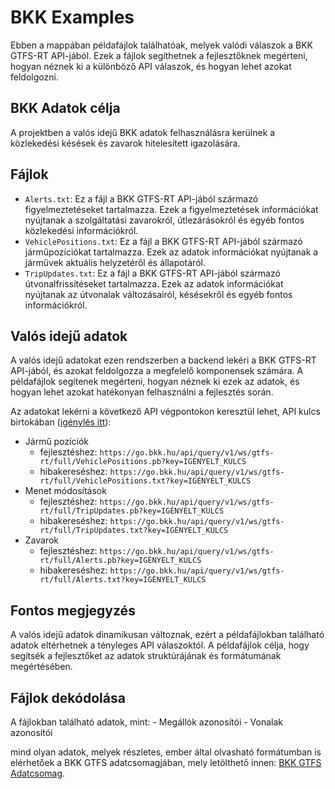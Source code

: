# BKK Examples

Ebben a mappában példafájlok találhatóak, melyek valódi válaszok a BKK GTFS-RT API-jából. Ezek a fájlok segíthetnek a fejlesztőknek megérteni, hogyan néznek ki a különböző API válaszok, és hogyan lehet azokat feldolgozni.

## BKK Adatok célja

A projektben a valós idejű BKK adatok felhasználásra kerülnek a közlekedési késések és zavarok hitelesített igazolására. 

## Fájlok

- `Alerts.txt`: Ez a fájl a BKK GTFS-RT API-jából származó figyelmeztetéseket tartalmazza. Ezek a figyelmeztetések információkat nyújtanak a szolgáltatási zavarokról, útlezárásokról és egyéb fontos közlekedési információkról.
- `VehiclePositions.txt`: Ez a fájl a BKK GTFS-RT API-jából származó járműpozíciókat tartalmazza. Ezek az adatok információkat nyújtanak a járművek aktuális helyzetéről és állapotáról.
- `TripUpdates.txt`: Ez a fájl a BKK GTFS-RT API-jából származó útvonalfrissítéseket tartalmazza. Ezek az adatok információkat nyújtanak az útvonalak változásairól, késésekről és egyéb fontos információkról.

## Valós idejű adatok

A valós idejű adatokat ezen rendszerben a backend lekéri a BKK GTFS-RT API-jából, és azokat feldolgozza a megfelelő komponensek számára. A példafájlok segítenek megérteni, hogyan néznek ki ezek az adatok, és hogyan lehet azokat hatékonyan felhasználni a fejlesztés során.

Az adatokat lekérni a következő API végpontokon keresztül lehet, API kulcs birtokában ([igénylés itt](https://opendata.bkk.hu/keys/)):

- Jármű pozíciók
    - fejlesztéshez: ```https://go.bkk.hu/api/query/v1/ws/gtfs-rt/full/VehiclePositions.pb?key=IGÉNYELT_KULCS```
    - hibakereséshez: ```https://go.bkk.hu/api/query/v1/ws/gtfs-rt/full/VehiclePositions.txt?key=IGÉNYELT_KULCS```
- Menet módosítások
    - fejlesztéshez: ```https://go.bkk.hu/api/query/v1/ws/gtfs-rt/full/TripUpdates.pb?key=IGÉNYELT_KULCS```
    - hibakereséshez: ```https://go.bkk.hu/api/query/v1/ws/gtfs-rt/full/TripUpdates.txt?key=IGÉNYELT_KULCS```
- Zavarok
    - fejlesztéshez: ```https://go.bkk.hu/api/query/v1/ws/gtfs-rt/full/Alerts.pb?key=IGÉNYELT_KULCS```
    - hibakereséshez: ```https://go.bkk.hu/api/query/v1/ws/gtfs-rt/full/Alerts.txt?key=IGÉNYELT_KULCS```

## Fontos megjegyzés
A valós idejű adatok dinamikusan változnak, ezért a példafájlokban található adatok eltérhetnek a tényleges API válaszoktól. A példafájlok célja, hogy segítsék a fejlesztőket az adatok struktúrájának és formátumának megértésében.

## Fájlok dekódolása

A fájlokban található adatok, mint:
    - Megállók azonosítói
    - Vonalak azonosítói

mind olyan adatok, melyek részletes, ember által olvasható formátumban is elérhetőek a BKK GTFS adatcsomagjában, mely letölthető innen: [BKK GTFS Adatcsomag](https://opendata.bkk.hu/dataset/gtfs).